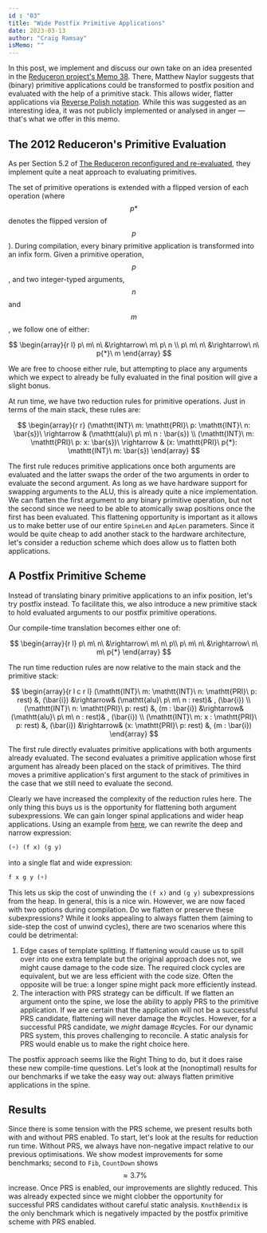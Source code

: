 ```yaml
---
id : "03"
title: "Wide Postfix Primitive Applications"
date: 2023-03-13
author: "Craig Ramsay"
isMemo: ""
---
```


In this post, we implement and discuss our own take on an idea presented in the
[Reduceron project's Memo
38](https://www.cs.york.ac.uk/fp/reduceron/memos/Memo38.txt). There, Matthew
Naylor suggests that (binary) primitive applications could be transformed to
postfix position and evaluated with the help of a primitive stack. This allows
wider, flatter applications via [Reverse Polish
notation](https://en.wikipedia.org/wiki/Reverse_Polish_notation). While this was
suggested as an interesting idea, it was not publicly implemented or analysed
in anger — that's what we offer in this memo.

## The 2012 Reduceron's Primitive Evaluation

As per Section 5.2 of [The Reduceron reconfigured and
re-evaluated](https://www.cambridge.org/core/journals/journal-of-functional-programming/article/reduceron-reconfigured-and-reevaluated/9818E081664ADAFE9F61F1AEDAD0B043),
they implement quite a neat approach to evaluating primitives.

The set of primitive operations is extended with a flipped version of each
operation (where $$p*$$ denotes the flipped version of $$p$$). During
compilation, every binary primitive application is transformed into an infix
form. Given a primitive operation, $$p$$, and two integer-typed arguments,
$$n$$ and $$m$$, we follow one of either:

$$
\begin{array}{r l}
p\ m\ n\ &\rightarrow\ m\ p\ n \\
p\ m\ n\ &\rightarrow\ n\ p{*}\ m
\end{array}
$$

We are free to choose either rule, but attempting to place any arguments which
we expect to already be fully evaluated in the final position will give a slight
bonus.

At run time, we have two reduction rules for primitive operations. Just in terms
of the main stack, these rules are:

$$
\begin{array}{r r}
(\mathtt{INT}\ m: \mathtt{PRI}\ p: \mathtt{INT}\ n: \bar{s})\ \rightarrow & (\mathtt{alu}\ p\ m\ n : \bar{s}) \\
(\mathtt{INT}\ m: \mathtt{PRI}\ p: x: \bar{s})\ \rightarrow & (x: \mathtt{PRI}\ p{*}: \mathtt{INT}\ m: \bar{s})
\end{array}
$$

The first rule reduces primitive applications once both arguments are evaluated
and the latter swaps the order of the two arguments in order to evaluate the
second argument. As long as we have hardware support for swapping arguments to
the ALU, this is already quite a nice implementation. We can flatten the first
argument to any binary primitive operation, but not the second since we need to
be able to atomically swap positions once the first has been evaluated. This
flattening opportunity is important as it allows us to make better use of our
entire `SpineLen` and `ApLen` parameters. Since it would be quite cheap to add
another stack to the hardware architecture, let's consider a reduction scheme
which does allow us to flatten both applications.

## A Postfix Primitive Scheme

Instead of translating binary primitive applications to an infix position, let's
try postfix instead. To facilitate this, we also introduce a new primitive stack
to hold evaluated arguments to our postfix primitive operations.

Our compile-time translation becomes either one of:

$$
\begin{array}{r l}
p\ m\ n\ &\rightarrow\ m\ n\ p\\
p\ m\ n\ &\rightarrow\ n\ m\ p{*}
\end{array}
$$

The run time reduction rules are now relative to the main stack and the
primitive stack:

$$
\begin{array}{r l c r l}
(\mathtt{INT}\ m: \mathtt{INT}\ n: \mathtt{PRI}\ p: rest) &, (\bar{i}) &\rightarrow& (\mathtt{alu}\ p\ m\ n : rest)& , (\bar{i}) \\
(\mathtt{INT}\ n: \mathtt{PRI}\ p: rest) &, (m : \bar{i}) &\rightarrow& (\mathtt{alu}\ p\ m\ n : rest)& , (\bar{i}) \\
(\mathtt{INT}\ m: x : \mathtt{PRI}\ p: rest) &, (\bar{i}) &\rightarrow& (x: \mathtt{PRI}\ p: rest) &, (m : \bar{i})
\end{array}
$$

The first rule directly evaluates primitive applications with both arguments
already evaluated. The second evaluates a primitive application whose first
argument has already been placed on the stack of primitives. The third moves a
primitive application's first argument to the stack of primitives in the case
that we still need to evaluate the second.

Clearly we have increased the complexity of the reduction rules here. The only
thing this buys us is the opportunity for flattening both argument
subexpressions. We can gain longer spinal applications and wider heap
applications. Using an example from
[here](https://www.cs.york.ac.uk/fp/reduceron/memos/Memo38.txt), we can rewrite
the deep and narrow expression:
```haskell
(+) (f x) (g y)
```
into a single flat and wide expression:
```haskell
f x g y (+)
```

This lets us skip the cost of unwinding the `(f x)` and `(g y)` subexpressions
from the heap. In general, this is a nice win. However, we are now faced with
two options during compilation. Do we flatten or preserve these subexpressions?
While it looks appealing to always flatten them (aiming to side-step the cost of
unwind cycles), there are two scenarios where this could be detrimental:

  1. Edge cases of template splitting. If flattening would cause us to spill
     over into one extra template but the original approach does not, we might
     cause damage to the code size. The required clock cycles are equivalent,
     but we are less efficient with the code size. Often the opposite will be
     true: a longer spine might pack more efficiently instead.
  2. The interaction with PRS strategy can be difficult. If we flatten an
     argument onto the spine, we lose the ability to apply PRS to the primitive
     application. If we are certain that the application will not be a successful
     PRS candidate, flattening will never damage the #cycles. However, for a
     successful PRS candidate, we _might_ damage #cycles. For our dynamic PRS
     system, this proves challenging to reconcile. A static analysis for PRS
     would enable us to make the right choice here.

The postfix approach seems like the Right Thing to do, but it does raise these
new compile-time questions. Let's look at the (nonoptimal) results for our
benchmarks if we take the easy way out: always flatten primitive applications in
the spine.

## Results

Since there is some tension with the PRS scheme, we present results both with
and without PRS enabled. To start, let's look at the results for reduction run
time. Without PRS, we always have non-negative impact relative to our previous
optimisations. We show modest improvements for some benchmarks; second to `Fib`,
`CountDown` shows $$\approx3.7\%$$ increase. Once PRS is enabled, our
improvements are slightly reduced. This was already expected since we might
clobber the opportunity for successful PRS candidates without careful static
analysis. `KnuthBendix` is the only benchmark which is negatively impacted
by the postfix primitive scheme with PRS enabled.

<div>                            
<div id="c098dc00-1800-4faf-87bb-cd327c202cf9" class="plotly-graph-div" style="height:100%; width:100%;">
</div>            
<script type="text/javascript">                                    window.PLOTLYENV=window.PLOTLYENV || {};                                    if (document.getElementById("c098dc00-1800-4faf-87bb-cd327c202cf9")) {                    Plotly.newPlot(                        "c098dc00-1800-4faf-87bb-cd327c202cf9",                        [{"alignmentgroup":"True","hovertemplate":"Version=Relaxed Templates<br>Mode=noprs<br>Benchmark=%{x}<br>% Improvement in Cycles=%{y}<extra></extra>","legendgroup":"Relaxed Templates","marker":{"color":"#636efa","pattern":{"shape":""}},"name":"Relaxed Templates","offsetgroup":"Relaxed Templates","orientation":"v","showlegend":true,"textposition":"auto","x":["Fib","CountDown","KnuthBendix","Adjoxo","Cichelli","Taut","While","MSS","Braun","Clausify","OrdList","PermSort","SumPuz","Mate"],"xaxis":"x","y":[0.0,4.89138119945779,7.211726970333332,8.168923591620093,1.2703993104010602,9.892293369513395,7.596057305262017,0.5456962382116126,7.11764589913696,1.4747430842311116,6.440788049361334,14.514832072308847,3.360194529936922,5.126263568119871],"yaxis":"y","type":"bar"},{"alignmentgroup":"True","hovertemplate":"Version=Relaxed Templates<br>Mode=prs<br>Benchmark=%{x}<br>% Improvement in Cycles=%{y}<extra></extra>","legendgroup":"Relaxed Templates","marker":{"color":"#636efa","pattern":{"shape":""}},"name":"Relaxed Templates","offsetgroup":"Relaxed Templates","orientation":"v","showlegend":false,"textposition":"auto","x":["Fib","CountDown","KnuthBendix","Adjoxo","Cichelli","Taut","While","MSS","Braun","Clausify","OrdList","PermSort","SumPuz","Queens","Mate"],"xaxis":"x2","y":[0.0,1.7977073470063831,5.031432466423391,10.406596703668914,1.5760214295808317,10.036551686859207,7.0315972658364645,0.8780310973501071,7.120228520089222,1.4747505744999279,6.440788049361334,11.642835206865609,2.427426561569679,0.0,5.648132697906538],"yaxis":"y2","type":"bar"},{"alignmentgroup":"True","hovertemplate":"Version=Inline Alts<br>Mode=noprs<br>Benchmark=%{x}<br>% Improvement in Cycles=%{y}<extra></extra>","legendgroup":"Inline Alts","marker":{"color":"#EF553B","pattern":{"shape":""}},"name":"Inline Alts","offsetgroup":"Inline Alts","orientation":"v","showlegend":true,"textposition":"auto","x":["Fib","CountDown","KnuthBendix","Adjoxo","Cichelli","Taut","While","MSS","Braun","Clausify","OrdList","PermSort","SumPuz","Mate"],"xaxis":"x","y":[0.0,4.89138119945779,7.211726970333332,8.168923591620093,1.2703993104010602,9.892293369513395,7.596057305262017,0.5456962382116126,7.11764589913696,1.4747430842311116,6.440788049361334,14.514832072308847,3.360194529936922,5.126263568119871],"yaxis":"y","type":"bar"},{"alignmentgroup":"True","hovertemplate":"Version=Inline Alts<br>Mode=prs<br>Benchmark=%{x}<br>% Improvement in Cycles=%{y}<extra></extra>","legendgroup":"Inline Alts","marker":{"color":"#EF553B","pattern":{"shape":""}},"name":"Inline Alts","offsetgroup":"Inline Alts","orientation":"v","showlegend":false,"textposition":"auto","x":["Fib","CountDown","KnuthBendix","Adjoxo","Cichelli","Taut","While","MSS","Braun","Clausify","OrdList","PermSort","SumPuz","Queens","Mate"],"xaxis":"x2","y":[0.0,1.7977073470063831,5.031432466423391,10.406596703668914,1.5760214295808317,10.036551686859207,7.0315972658364645,0.8780310973501071,7.120228520089222,1.4747505744999279,6.440788049361334,11.642835206865609,2.427426561569679,0.0,5.648132697906538],"yaxis":"y2","type":"bar"},{"alignmentgroup":"True","hovertemplate":"Version=Postfix Prim<br>Mode=noprs<br>Benchmark=%{x}<br>% Improvement in Cycles=%{y}<extra></extra>","legendgroup":"Postfix Prim","marker":{"color":"#00cc96","pattern":{"shape":""}},"name":"Postfix Prim","offsetgroup":"Postfix Prim","orientation":"v","showlegend":true,"textposition":"auto","x":["Fib","CountDown","KnuthBendix","Adjoxo","Cichelli","Taut","While","MSS","Braun","Clausify","OrdList","PermSort","SumPuz","Mate"],"xaxis":"x","y":[28.563347185657406,8.587342524927976,7.284476966491161,8.984455003418546,2.38782013873432,9.892295233004711,7.596059118301978,0.7228808413238919,7.117648984375091,1.47474945289221,6.440788049361334,14.514832072308847,4.075443307346482,5.910565648242594],"yaxis":"y","type":"bar"},{"alignmentgroup":"True","hovertemplate":"Version=Postfix Prim<br>Mode=prs<br>Benchmark=%{x}<br>% Improvement in Cycles=%{y}<extra></extra>","legendgroup":"Postfix Prim","marker":{"color":"#00cc96","pattern":{"shape":""}},"name":"Postfix Prim","offsetgroup":"Postfix Prim","orientation":"v","showlegend":false,"textposition":"auto","x":["Fib","CountDown","KnuthBendix","Adjoxo","Cichelli","Taut","While","MSS","Braun","Clausify","OrdList","PermSort","SumPuz","Queens","Mate"],"xaxis":"x2","y":[10.000365443648585,1.7863074720564254,2.732152980377822,11.339227631406501,2.940855176461843,10.03655357752563,7.031599145648149,1.16978001334751,7.120231606446814,1.4747569431933671,6.440788049361334,11.642835206865609,3.1466323379187866,2.4211654570116536e-06,5.64816364964239],"yaxis":"y2","type":"bar"}],                        {"template":{"data":{"histogram2dcontour":[{"type":"histogram2dcontour","colorbar":{"outlinewidth":0,"ticks":""},"colorscale":[[0.0,"#0d0887"],[0.1111111111111111,"#46039f"],[0.2222222222222222,"#7201a8"],[0.3333333333333333,"#9c179e"],[0.4444444444444444,"#bd3786"],[0.5555555555555556,"#d8576b"],[0.6666666666666666,"#ed7953"],[0.7777777777777778,"#fb9f3a"],[0.8888888888888888,"#fdca26"],[1.0,"#f0f921"]]}],"choropleth":[{"type":"choropleth","colorbar":{"outlinewidth":0,"ticks":""}}],"histogram2d":[{"type":"histogram2d","colorbar":{"outlinewidth":0,"ticks":""},"colorscale":[[0.0,"#0d0887"],[0.1111111111111111,"#46039f"],[0.2222222222222222,"#7201a8"],[0.3333333333333333,"#9c179e"],[0.4444444444444444,"#bd3786"],[0.5555555555555556,"#d8576b"],[0.6666666666666666,"#ed7953"],[0.7777777777777778,"#fb9f3a"],[0.8888888888888888,"#fdca26"],[1.0,"#f0f921"]]}],"heatmap":[{"type":"heatmap","colorbar":{"outlinewidth":0,"ticks":""},"colorscale":[[0.0,"#0d0887"],[0.1111111111111111,"#46039f"],[0.2222222222222222,"#7201a8"],[0.3333333333333333,"#9c179e"],[0.4444444444444444,"#bd3786"],[0.5555555555555556,"#d8576b"],[0.6666666666666666,"#ed7953"],[0.7777777777777778,"#fb9f3a"],[0.8888888888888888,"#fdca26"],[1.0,"#f0f921"]]}],"heatmapgl":[{"type":"heatmapgl","colorbar":{"outlinewidth":0,"ticks":""},"colorscale":[[0.0,"#0d0887"],[0.1111111111111111,"#46039f"],[0.2222222222222222,"#7201a8"],[0.3333333333333333,"#9c179e"],[0.4444444444444444,"#bd3786"],[0.5555555555555556,"#d8576b"],[0.6666666666666666,"#ed7953"],[0.7777777777777778,"#fb9f3a"],[0.8888888888888888,"#fdca26"],[1.0,"#f0f921"]]}],"contourcarpet":[{"type":"contourcarpet","colorbar":{"outlinewidth":0,"ticks":""}}],"contour":[{"type":"contour","colorbar":{"outlinewidth":0,"ticks":""},"colorscale":[[0.0,"#0d0887"],[0.1111111111111111,"#46039f"],[0.2222222222222222,"#7201a8"],[0.3333333333333333,"#9c179e"],[0.4444444444444444,"#bd3786"],[0.5555555555555556,"#d8576b"],[0.6666666666666666,"#ed7953"],[0.7777777777777778,"#fb9f3a"],[0.8888888888888888,"#fdca26"],[1.0,"#f0f921"]]}],"surface":[{"type":"surface","colorbar":{"outlinewidth":0,"ticks":""},"colorscale":[[0.0,"#0d0887"],[0.1111111111111111,"#46039f"],[0.2222222222222222,"#7201a8"],[0.3333333333333333,"#9c179e"],[0.4444444444444444,"#bd3786"],[0.5555555555555556,"#d8576b"],[0.6666666666666666,"#ed7953"],[0.7777777777777778,"#fb9f3a"],[0.8888888888888888,"#fdca26"],[1.0,"#f0f921"]]}],"mesh3d":[{"type":"mesh3d","colorbar":{"outlinewidth":0,"ticks":""}}],"scatter":[{"fillpattern":{"fillmode":"overlay","size":10,"solidity":0.2},"type":"scatter"}],"parcoords":[{"type":"parcoords","line":{"colorbar":{"outlinewidth":0,"ticks":""}}}],"scatterpolargl":[{"type":"scatterpolargl","marker":{"colorbar":{"outlinewidth":0,"ticks":""}}}],"bar":[{"error_x":{"color":"#2a3f5f"},"error_y":{"color":"#2a3f5f"},"marker":{"line":{"color":"#E5ECF6","width":0.5},"pattern":{"fillmode":"overlay","size":10,"solidity":0.2}},"type":"bar"}],"scattergeo":[{"type":"scattergeo","marker":{"colorbar":{"outlinewidth":0,"ticks":""}}}],"scatterpolar":[{"type":"scatterpolar","marker":{"colorbar":{"outlinewidth":0,"ticks":""}}}],"histogram":[{"marker":{"pattern":{"fillmode":"overlay","size":10,"solidity":0.2}},"type":"histogram"}],"scattergl":[{"type":"scattergl","marker":{"colorbar":{"outlinewidth":0,"ticks":""}}}],"scatter3d":[{"type":"scatter3d","line":{"colorbar":{"outlinewidth":0,"ticks":""}},"marker":{"colorbar":{"outlinewidth":0,"ticks":""}}}],"scattermapbox":[{"type":"scattermapbox","marker":{"colorbar":{"outlinewidth":0,"ticks":""}}}],"scatterternary":[{"type":"scatterternary","marker":{"colorbar":{"outlinewidth":0,"ticks":""}}}],"scattercarpet":[{"type":"scattercarpet","marker":{"colorbar":{"outlinewidth":0,"ticks":""}}}],"carpet":[{"aaxis":{"endlinecolor":"#2a3f5f","gridcolor":"white","linecolor":"white","minorgridcolor":"white","startlinecolor":"#2a3f5f"},"baxis":{"endlinecolor":"#2a3f5f","gridcolor":"white","linecolor":"white","minorgridcolor":"white","startlinecolor":"#2a3f5f"},"type":"carpet"}],"table":[{"cells":{"fill":{"color":"#EBF0F8"},"line":{"color":"white"}},"header":{"fill":{"color":"#C8D4E3"},"line":{"color":"white"}},"type":"table"}],"barpolar":[{"marker":{"line":{"color":"#E5ECF6","width":0.5},"pattern":{"fillmode":"overlay","size":10,"solidity":0.2}},"type":"barpolar"}],"pie":[{"automargin":true,"type":"pie"}]},"layout":{"autotypenumbers":"strict","colorway":["#636efa","#EF553B","#00cc96","#ab63fa","#FFA15A","#19d3f3","#FF6692","#B6E880","#FF97FF","#FECB52"],"font":{"color":"#2a3f5f"},"hovermode":"closest","hoverlabel":{"align":"left"},"paper_bgcolor":"white","plot_bgcolor":"#E5ECF6","polar":{"bgcolor":"#E5ECF6","angularaxis":{"gridcolor":"white","linecolor":"white","ticks":""},"radialaxis":{"gridcolor":"white","linecolor":"white","ticks":""}},"ternary":{"bgcolor":"#E5ECF6","aaxis":{"gridcolor":"white","linecolor":"white","ticks":""},"baxis":{"gridcolor":"white","linecolor":"white","ticks":""},"caxis":{"gridcolor":"white","linecolor":"white","ticks":""}},"coloraxis":{"colorbar":{"outlinewidth":0,"ticks":""}},"colorscale":{"sequential":[[0.0,"#0d0887"],[0.1111111111111111,"#46039f"],[0.2222222222222222,"#7201a8"],[0.3333333333333333,"#9c179e"],[0.4444444444444444,"#bd3786"],[0.5555555555555556,"#d8576b"],[0.6666666666666666,"#ed7953"],[0.7777777777777778,"#fb9f3a"],[0.8888888888888888,"#fdca26"],[1.0,"#f0f921"]],"sequentialminus":[[0.0,"#0d0887"],[0.1111111111111111,"#46039f"],[0.2222222222222222,"#7201a8"],[0.3333333333333333,"#9c179e"],[0.4444444444444444,"#bd3786"],[0.5555555555555556,"#d8576b"],[0.6666666666666666,"#ed7953"],[0.7777777777777778,"#fb9f3a"],[0.8888888888888888,"#fdca26"],[1.0,"#f0f921"]],"diverging":[[0,"#8e0152"],[0.1,"#c51b7d"],[0.2,"#de77ae"],[0.3,"#f1b6da"],[0.4,"#fde0ef"],[0.5,"#f7f7f7"],[0.6,"#e6f5d0"],[0.7,"#b8e186"],[0.8,"#7fbc41"],[0.9,"#4d9221"],[1,"#276419"]]},"xaxis":{"gridcolor":"white","linecolor":"white","ticks":"","title":{"standoff":15},"zerolinecolor":"white","automargin":true,"zerolinewidth":2},"yaxis":{"gridcolor":"white","linecolor":"white","ticks":"","title":{"standoff":15},"zerolinecolor":"white","automargin":true,"zerolinewidth":2},"scene":{"xaxis":{"backgroundcolor":"#E5ECF6","gridcolor":"white","linecolor":"white","showbackground":true,"ticks":"","zerolinecolor":"white","gridwidth":2},"yaxis":{"backgroundcolor":"#E5ECF6","gridcolor":"white","linecolor":"white","showbackground":true,"ticks":"","zerolinecolor":"white","gridwidth":2},"zaxis":{"backgroundcolor":"#E5ECF6","gridcolor":"white","linecolor":"white","showbackground":true,"ticks":"","zerolinecolor":"white","gridwidth":2}},"shapedefaults":{"line":{"color":"#2a3f5f"}},"annotationdefaults":{"arrowcolor":"#2a3f5f","arrowhead":0,"arrowwidth":1},"geo":{"bgcolor":"white","landcolor":"#E5ECF6","subunitcolor":"white","showland":true,"showlakes":true,"lakecolor":"white"},"title":{"x":0.05},"mapbox":{"style":"light"}}},"xaxis":{"anchor":"y","domain":[0.0,0.49],"title":{"text":"Benchmark"}},"yaxis":{"anchor":"x","domain":[0.0,1.0],"title":{"text":"% Improvement in Cycles"}},"xaxis2":{"anchor":"y2","domain":[0.51,1.0],"matches":"x","title":{"text":"Benchmark"}},"yaxis2":{"anchor":"x2","domain":[0.0,1.0],"matches":"y","showticklabels":false},"annotations":[{"font":{},"showarrow":false,"text":"Mode=noprs","x":0.245,"xanchor":"center","xref":"paper","y":1.0,"yanchor":"bottom","yref":"paper"},{"font":{},"showarrow":false,"text":"Mode=prs","x":0.755,"xanchor":"center","xref":"paper","y":1.0,"yanchor":"bottom","yref":"paper"}],"legend":{"title":{"text":"Version"},"tracegroupgap":0,"orientation":"h","yanchor":"bottom","y":1.2,"xanchor":"center","x":0.5},"margin":{"t":60},"barmode":"group"},                        {"responsive": true}                    )                };                            
</script>        
</div>

In general, we also see slight improvements in the number of triggered GC events
since we need fewer heap applications per template. Again, we have a
non-negative impact without PRS but `KnuthBendix` remains problematic once PRS
is enabled.

<div>                            
<div id="5132af7a-9f7e-4765-a3f3-e5538efb971d" class="plotly-graph-div" style="height:100%; width:100%;">
</div>            
<script type="text/javascript">                                    window.PLOTLYENV=window.PLOTLYENV || {};                                    if (document.getElementById("5132af7a-9f7e-4765-a3f3-e5538efb971d")) {                    Plotly.newPlot(                        "5132af7a-9f7e-4765-a3f3-e5538efb971d",                        [{"alignmentgroup":"True","hovertemplate":"Version=Relaxed Templates<br>Mode=noprs<br>Benchmark=%{x}<br>% Improvement in GC Events=%{y}<extra></extra>","legendgroup":"Relaxed Templates","marker":{"color":"#636efa","pattern":{"shape":""}},"name":"Relaxed Templates","offsetgroup":"Relaxed Templates","orientation":"v","showlegend":true,"textposition":"auto","x":["Fib","CountDown","KnuthBendix","Adjoxo","Cichelli","Taut","While","MSS","Braun","Clausify","OrdList","PermSort","SumPuz","Mate"],"xaxis":"x","y":[0.0,5.254777070063699,17.162162162162165,28.38468720821662,8.505154639175261,0.0,23.827909542195258,0.0,0.0,0.0,null,0.0,0.0,18.261904761904756],"yaxis":"y","type":"bar"},{"alignmentgroup":"True","hovertemplate":"Version=Relaxed Templates<br>Mode=prs<br>Benchmark=%{x}<br>% Improvement in GC Events=%{y}<extra></extra>","legendgroup":"Relaxed Templates","marker":{"color":"#636efa","pattern":{"shape":""}},"name":"Relaxed Templates","offsetgroup":"Relaxed Templates","orientation":"v","showlegend":false,"textposition":"auto","x":["Fib","CountDown","KnuthBendix","Adjoxo","Cichelli","Taut","While","MSS","Braun","Clausify","OrdList","PermSort","SumPuz","Queens","Mate"],"xaxis":"x2","y":[0.0,12.5,21.858864027538726,34.08323959505062,9.26966292134831,0.0,24.558404558404558,0.0,0.0,0.0,null,0.0,0.0,0.0,26.15106412574767],"yaxis":"y2","type":"bar"},{"alignmentgroup":"True","hovertemplate":"Version=Inline Alts<br>Mode=noprs<br>Benchmark=%{x}<br>% Improvement in GC Events=%{y}<extra></extra>","legendgroup":"Inline Alts","marker":{"color":"#EF553B","pattern":{"shape":""}},"name":"Inline Alts","offsetgroup":"Inline Alts","orientation":"v","showlegend":true,"textposition":"auto","x":["Fib","CountDown","KnuthBendix","Adjoxo","Cichelli","Taut","While","MSS","Braun","Clausify","OrdList","PermSort","SumPuz","Mate"],"xaxis":"x","y":[0.0,5.254777070063699,17.162162162162165,28.38468720821662,8.505154639175261,0.0,23.827909542195258,0.0,0.0,0.0,null,0.0,0.0,18.261904761904756],"yaxis":"y","type":"bar"},{"alignmentgroup":"True","hovertemplate":"Version=Inline Alts<br>Mode=prs<br>Benchmark=%{x}<br>% Improvement in GC Events=%{y}<extra></extra>","legendgroup":"Inline Alts","marker":{"color":"#EF553B","pattern":{"shape":""}},"name":"Inline Alts","offsetgroup":"Inline Alts","orientation":"v","showlegend":false,"textposition":"auto","x":["Fib","CountDown","KnuthBendix","Adjoxo","Cichelli","Taut","While","MSS","Braun","Clausify","OrdList","PermSort","SumPuz","Queens","Mate"],"xaxis":"x2","y":[0.0,12.5,21.858864027538726,34.08323959505062,9.26966292134831,0.0,24.558404558404558,0.0,0.0,0.0,null,0.0,0.0,0.0,26.15106412574767],"yaxis":"y2","type":"bar"},{"alignmentgroup":"True","hovertemplate":"Version=Postfix Prim<br>Mode=noprs<br>Benchmark=%{x}<br>% Improvement in GC Events=%{y}<extra></extra>","legendgroup":"Postfix Prim","marker":{"color":"#00cc96","pattern":{"shape":""}},"name":"Postfix Prim","offsetgroup":"Postfix Prim","orientation":"v","showlegend":true,"textposition":"auto","x":["Fib","CountDown","KnuthBendix","Adjoxo","Cichelli","Taut","While","MSS","Braun","Clausify","OrdList","PermSort","SumPuz","Mate"],"xaxis":"x","y":[75.0,21.496815286624205,17.2972972972973,29.97198879551821,27.061855670103096,0.0,23.827909542195258,0.07005253940455258,0.0,0.0,null,0.0,2.742543709290368,21.123809523809523],"yaxis":"y","type":"bar"},{"alignmentgroup":"True","hovertemplate":"Version=Postfix Prim<br>Mode=prs<br>Benchmark=%{x}<br>% Improvement in GC Events=%{y}<extra></extra>","legendgroup":"Postfix Prim","marker":{"color":"#00cc96","pattern":{"shape":""}},"name":"Postfix Prim","offsetgroup":"Postfix Prim","orientation":"v","showlegend":false,"textposition":"auto","x":["Fib","CountDown","KnuthBendix","Adjoxo","Cichelli","Taut","While","MSS","Braun","Clausify","OrdList","PermSort","SumPuz","Queens","Mate"],"xaxis":"x2","y":[100.0,22.058823529411764,12.392426850258175,35.9955005624297,32.02247191011236,0.0,24.558404558404558,0.0,0.0,0.0,null,0.0,2.841245412572513,0.0,26.15106412574767],"yaxis":"y2","type":"bar"}],                        {"template":{"data":{"histogram2dcontour":[{"type":"histogram2dcontour","colorbar":{"outlinewidth":0,"ticks":""},"colorscale":[[0.0,"#0d0887"],[0.1111111111111111,"#46039f"],[0.2222222222222222,"#7201a8"],[0.3333333333333333,"#9c179e"],[0.4444444444444444,"#bd3786"],[0.5555555555555556,"#d8576b"],[0.6666666666666666,"#ed7953"],[0.7777777777777778,"#fb9f3a"],[0.8888888888888888,"#fdca26"],[1.0,"#f0f921"]]}],"choropleth":[{"type":"choropleth","colorbar":{"outlinewidth":0,"ticks":""}}],"histogram2d":[{"type":"histogram2d","colorbar":{"outlinewidth":0,"ticks":""},"colorscale":[[0.0,"#0d0887"],[0.1111111111111111,"#46039f"],[0.2222222222222222,"#7201a8"],[0.3333333333333333,"#9c179e"],[0.4444444444444444,"#bd3786"],[0.5555555555555556,"#d8576b"],[0.6666666666666666,"#ed7953"],[0.7777777777777778,"#fb9f3a"],[0.8888888888888888,"#fdca26"],[1.0,"#f0f921"]]}],"heatmap":[{"type":"heatmap","colorbar":{"outlinewidth":0,"ticks":""},"colorscale":[[0.0,"#0d0887"],[0.1111111111111111,"#46039f"],[0.2222222222222222,"#7201a8"],[0.3333333333333333,"#9c179e"],[0.4444444444444444,"#bd3786"],[0.5555555555555556,"#d8576b"],[0.6666666666666666,"#ed7953"],[0.7777777777777778,"#fb9f3a"],[0.8888888888888888,"#fdca26"],[1.0,"#f0f921"]]}],"heatmapgl":[{"type":"heatmapgl","colorbar":{"outlinewidth":0,"ticks":""},"colorscale":[[0.0,"#0d0887"],[0.1111111111111111,"#46039f"],[0.2222222222222222,"#7201a8"],[0.3333333333333333,"#9c179e"],[0.4444444444444444,"#bd3786"],[0.5555555555555556,"#d8576b"],[0.6666666666666666,"#ed7953"],[0.7777777777777778,"#fb9f3a"],[0.8888888888888888,"#fdca26"],[1.0,"#f0f921"]]}],"contourcarpet":[{"type":"contourcarpet","colorbar":{"outlinewidth":0,"ticks":""}}],"contour":[{"type":"contour","colorbar":{"outlinewidth":0,"ticks":""},"colorscale":[[0.0,"#0d0887"],[0.1111111111111111,"#46039f"],[0.2222222222222222,"#7201a8"],[0.3333333333333333,"#9c179e"],[0.4444444444444444,"#bd3786"],[0.5555555555555556,"#d8576b"],[0.6666666666666666,"#ed7953"],[0.7777777777777778,"#fb9f3a"],[0.8888888888888888,"#fdca26"],[1.0,"#f0f921"]]}],"surface":[{"type":"surface","colorbar":{"outlinewidth":0,"ticks":""},"colorscale":[[0.0,"#0d0887"],[0.1111111111111111,"#46039f"],[0.2222222222222222,"#7201a8"],[0.3333333333333333,"#9c179e"],[0.4444444444444444,"#bd3786"],[0.5555555555555556,"#d8576b"],[0.6666666666666666,"#ed7953"],[0.7777777777777778,"#fb9f3a"],[0.8888888888888888,"#fdca26"],[1.0,"#f0f921"]]}],"mesh3d":[{"type":"mesh3d","colorbar":{"outlinewidth":0,"ticks":""}}],"scatter":[{"fillpattern":{"fillmode":"overlay","size":10,"solidity":0.2},"type":"scatter"}],"parcoords":[{"type":"parcoords","line":{"colorbar":{"outlinewidth":0,"ticks":""}}}],"scatterpolargl":[{"type":"scatterpolargl","marker":{"colorbar":{"outlinewidth":0,"ticks":""}}}],"bar":[{"error_x":{"color":"#2a3f5f"},"error_y":{"color":"#2a3f5f"},"marker":{"line":{"color":"#E5ECF6","width":0.5},"pattern":{"fillmode":"overlay","size":10,"solidity":0.2}},"type":"bar"}],"scattergeo":[{"type":"scattergeo","marker":{"colorbar":{"outlinewidth":0,"ticks":""}}}],"scatterpolar":[{"type":"scatterpolar","marker":{"colorbar":{"outlinewidth":0,"ticks":""}}}],"histogram":[{"marker":{"pattern":{"fillmode":"overlay","size":10,"solidity":0.2}},"type":"histogram"}],"scattergl":[{"type":"scattergl","marker":{"colorbar":{"outlinewidth":0,"ticks":""}}}],"scatter3d":[{"type":"scatter3d","line":{"colorbar":{"outlinewidth":0,"ticks":""}},"marker":{"colorbar":{"outlinewidth":0,"ticks":""}}}],"scattermapbox":[{"type":"scattermapbox","marker":{"colorbar":{"outlinewidth":0,"ticks":""}}}],"scatterternary":[{"type":"scatterternary","marker":{"colorbar":{"outlinewidth":0,"ticks":""}}}],"scattercarpet":[{"type":"scattercarpet","marker":{"colorbar":{"outlinewidth":0,"ticks":""}}}],"carpet":[{"aaxis":{"endlinecolor":"#2a3f5f","gridcolor":"white","linecolor":"white","minorgridcolor":"white","startlinecolor":"#2a3f5f"},"baxis":{"endlinecolor":"#2a3f5f","gridcolor":"white","linecolor":"white","minorgridcolor":"white","startlinecolor":"#2a3f5f"},"type":"carpet"}],"table":[{"cells":{"fill":{"color":"#EBF0F8"},"line":{"color":"white"}},"header":{"fill":{"color":"#C8D4E3"},"line":{"color":"white"}},"type":"table"}],"barpolar":[{"marker":{"line":{"color":"#E5ECF6","width":0.5},"pattern":{"fillmode":"overlay","size":10,"solidity":0.2}},"type":"barpolar"}],"pie":[{"automargin":true,"type":"pie"}]},"layout":{"autotypenumbers":"strict","colorway":["#636efa","#EF553B","#00cc96","#ab63fa","#FFA15A","#19d3f3","#FF6692","#B6E880","#FF97FF","#FECB52"],"font":{"color":"#2a3f5f"},"hovermode":"closest","hoverlabel":{"align":"left"},"paper_bgcolor":"white","plot_bgcolor":"#E5ECF6","polar":{"bgcolor":"#E5ECF6","angularaxis":{"gridcolor":"white","linecolor":"white","ticks":""},"radialaxis":{"gridcolor":"white","linecolor":"white","ticks":""}},"ternary":{"bgcolor":"#E5ECF6","aaxis":{"gridcolor":"white","linecolor":"white","ticks":""},"baxis":{"gridcolor":"white","linecolor":"white","ticks":""},"caxis":{"gridcolor":"white","linecolor":"white","ticks":""}},"coloraxis":{"colorbar":{"outlinewidth":0,"ticks":""}},"colorscale":{"sequential":[[0.0,"#0d0887"],[0.1111111111111111,"#46039f"],[0.2222222222222222,"#7201a8"],[0.3333333333333333,"#9c179e"],[0.4444444444444444,"#bd3786"],[0.5555555555555556,"#d8576b"],[0.6666666666666666,"#ed7953"],[0.7777777777777778,"#fb9f3a"],[0.8888888888888888,"#fdca26"],[1.0,"#f0f921"]],"sequentialminus":[[0.0,"#0d0887"],[0.1111111111111111,"#46039f"],[0.2222222222222222,"#7201a8"],[0.3333333333333333,"#9c179e"],[0.4444444444444444,"#bd3786"],[0.5555555555555556,"#d8576b"],[0.6666666666666666,"#ed7953"],[0.7777777777777778,"#fb9f3a"],[0.8888888888888888,"#fdca26"],[1.0,"#f0f921"]],"diverging":[[0,"#8e0152"],[0.1,"#c51b7d"],[0.2,"#de77ae"],[0.3,"#f1b6da"],[0.4,"#fde0ef"],[0.5,"#f7f7f7"],[0.6,"#e6f5d0"],[0.7,"#b8e186"],[0.8,"#7fbc41"],[0.9,"#4d9221"],[1,"#276419"]]},"xaxis":{"gridcolor":"white","linecolor":"white","ticks":"","title":{"standoff":15},"zerolinecolor":"white","automargin":true,"zerolinewidth":2},"yaxis":{"gridcolor":"white","linecolor":"white","ticks":"","title":{"standoff":15},"zerolinecolor":"white","automargin":true,"zerolinewidth":2},"scene":{"xaxis":{"backgroundcolor":"#E5ECF6","gridcolor":"white","linecolor":"white","showbackground":true,"ticks":"","zerolinecolor":"white","gridwidth":2},"yaxis":{"backgroundcolor":"#E5ECF6","gridcolor":"white","linecolor":"white","showbackground":true,"ticks":"","zerolinecolor":"white","gridwidth":2},"zaxis":{"backgroundcolor":"#E5ECF6","gridcolor":"white","linecolor":"white","showbackground":true,"ticks":"","zerolinecolor":"white","gridwidth":2}},"shapedefaults":{"line":{"color":"#2a3f5f"}},"annotationdefaults":{"arrowcolor":"#2a3f5f","arrowhead":0,"arrowwidth":1},"geo":{"bgcolor":"white","landcolor":"#E5ECF6","subunitcolor":"white","showland":true,"showlakes":true,"lakecolor":"white"},"title":{"x":0.05},"mapbox":{"style":"light"}}},"xaxis":{"anchor":"y","domain":[0.0,0.49],"title":{"text":"Benchmark"}},"yaxis":{"anchor":"x","domain":[0.0,1.0],"title":{"text":"% Improvement in GC Events"}},"xaxis2":{"anchor":"y2","domain":[0.51,1.0],"matches":"x","title":{"text":"Benchmark"}},"yaxis2":{"anchor":"x2","domain":[0.0,1.0],"matches":"y","showticklabels":false},"annotations":[{"font":{},"showarrow":false,"text":"Mode=noprs","x":0.245,"xanchor":"center","xref":"paper","y":1.0,"yanchor":"bottom","yref":"paper"},{"font":{},"showarrow":false,"text":"Mode=prs","x":0.755,"xanchor":"center","xref":"paper","y":1.0,"yanchor":"bottom","yref":"paper"}],"legend":{"title":{"text":"Version"},"tracegroupgap":0,"orientation":"h","yanchor":"bottom","y":1.2,"xanchor":"center","x":0.5},"margin":{"t":60},"barmode":"group"},                        {"responsive": true}                    )                };                            
</script>        
</div>

Finally, let's consider the code size of each benchmark. Although the effects
are largely positive, we can see another impact of blindly choosing to flatten
spinal primitive applications. Both `Adjoxo` and `Clausify` slightly grow in
code size! This is not entangled with the PRS scheme and could be resolved with a
fairly simple compile-time check. This effect does not influence the number of
reduction cycles directly, but it does positively impact #GC events. There ought
to be a balance found between time spent performing GC and the overall code
size, although we currently do not consider this in the compiler.

<div>                            
<div id="bda94ae8-dced-44c7-8524-686a60133774" class="plotly-graph-div" style="height:100%; width:100%;">
</div>            
<script type="text/javascript">                                    window.PLOTLYENV=window.PLOTLYENV || {};                                    if (document.getElementById("bda94ae8-dced-44c7-8524-686a60133774")) {                    Plotly.newPlot(                        "bda94ae8-dced-44c7-8524-686a60133774",                        [{"alignmentgroup":"True","hovertemplate":"Version=Relaxed Templates<br>Mode=noprs<br>Benchmark=%{x}<br>% Improvement in Code Size=%{y}<extra></extra>","legendgroup":"Relaxed Templates","marker":{"color":"#636efa","pattern":{"shape":""}},"name":"Relaxed Templates","offsetgroup":"Relaxed Templates","orientation":"v","showlegend":true,"textposition":"auto","x":["Fib","CountDown","KnuthBendix","Adjoxo","Cichelli","Taut","While","MSS","Braun","Clausify","OrdList","PermSort","SumPuz","Mate"],"xaxis":"x","y":[14.28571428571429,5.882352941176472,7.166123778501632,6.034482758620685,4.109589041095896,6.024096385542165,4.854368932038833,6.896551724137934,7.499999999999996,8.18181818181818,7.692307692307687,8.333333333333337,5.142857142857138,8.847736625514402],"yaxis":"y","type":"bar"},{"alignmentgroup":"True","hovertemplate":"Version=Relaxed Templates<br>Mode=prs<br>Benchmark=%{x}<br>% Improvement in Code Size=%{y}<extra></extra>","legendgroup":"Relaxed Templates","marker":{"color":"#636efa","pattern":{"shape":""}},"name":"Relaxed Templates","offsetgroup":"Relaxed Templates","orientation":"v","showlegend":false,"textposition":"auto","x":["Fib","CountDown","KnuthBendix","Adjoxo","Cichelli","Taut","While","MSS","Braun","Clausify","OrdList","PermSort","SumPuz","Queens","Mate"],"xaxis":"x2","y":[0.0,3.809523809523807,6.462035541195476,5.932203389830503,4.01785714285714,4.761904761904767,0.9708737864077666,6.666666666666665,7.14285714285714,8.03571428571429,7.692307692307687,5.555555555555558,3.93258426966292,2.631578947368418,7.317073170731703],"yaxis":"y2","type":"bar"},{"alignmentgroup":"True","hovertemplate":"Version=Inline Alts<br>Mode=noprs<br>Benchmark=%{x}<br>% Improvement in Code Size=%{y}<extra></extra>","legendgroup":"Inline Alts","marker":{"color":"#EF553B","pattern":{"shape":""}},"name":"Inline Alts","offsetgroup":"Inline Alts","orientation":"v","showlegend":true,"textposition":"auto","x":["Fib","CountDown","KnuthBendix","Adjoxo","Cichelli","Taut","While","MSS","Braun","Clausify","OrdList","PermSort","SumPuz","Mate"],"xaxis":"x","y":[25.07598784194529,21.843971631205672,25.17360870469194,39.41489361702127,17.617798503837566,25.437067418610614,5.2902292914686955,16.808510638297868,37.063829787234035,20.852998065764027,40.82924168030551,30.070921985815602,27.473556231003037,32.0133963750985],"yaxis":"y","type":"bar"},{"alignmentgroup":"True","hovertemplate":"Version=Inline Alts<br>Mode=prs<br>Benchmark=%{x}<br>% Improvement in Code Size=%{y}<extra></extra>","legendgroup":"Inline Alts","marker":{"color":"#EF553B","pattern":{"shape":""}},"name":"Inline Alts","offsetgroup":"Inline Alts","orientation":"v","showlegend":false,"textposition":"auto","x":["Fib","CountDown","KnuthBendix","Adjoxo","Cichelli","Taut","While","MSS","Braun","Clausify","OrdList","PermSort","SumPuz","Queens","Mate"],"xaxis":"x2","y":[12.588652482269502,19.082066869300906,24.25291307187296,38.66390191128741,17.11531155015198,23.827254305977707,1.2166907663705762,16.08510638297872,35.06585612968591,20.39323708206686,40.82924168030551,27.157210401891252,25.749462108534548,19.949608062709967,30.07092198581559],"yaxis":"y2","type":"bar"},{"alignmentgroup":"True","hovertemplate":"Version=Postfix Prim<br>Mode=noprs<br>Benchmark=%{x}<br>% Improvement in Code Size=%{y}<extra></extra>","legendgroup":"Postfix Prim","marker":{"color":"#00cc96","pattern":{"shape":""}},"name":"Postfix Prim","offsetgroup":"Postfix Prim","orientation":"v","showlegend":true,"textposition":"auto","x":["Fib","CountDown","KnuthBendix","Adjoxo","Cichelli","Taut","While","MSS","Braun","Clausify","OrdList","PermSort","SumPuz","Mate"],"xaxis":"x","y":[40.060790273556236,22.872340425531913,25.344445214498577,38.51063829787233,17.617798503837566,25.437067418610614,5.2902292914686955,33.085106382978715,37.063829787234035,19.899419729206958,40.82924168030551,30.070921985815602,29.271732522796356,33.092548813589005],"yaxis":"y","type":"bar"},{"alignmentgroup":"True","hovertemplate":"Version=Postfix Prim<br>Mode=prs<br>Benchmark=%{x}<br>% Improvement in Code Size=%{y}<extra></extra>","legendgroup":"Postfix Prim","marker":{"color":"#00cc96","pattern":{"shape":""}},"name":"Postfix Prim","offsetgroup":"Postfix Prim","orientation":"v","showlegend":false,"textposition":"auto","x":["Fib","CountDown","KnuthBendix","Adjoxo","Cichelli","Taut","While","MSS","Braun","Clausify","OrdList","PermSort","SumPuz","Queens","Mate"],"xaxis":"x2","y":[12.588652482269502,19.082066869300906,24.761282782799988,37.77497295347999,18.05186170212766,23.827254305977707,1.2166907663705762,31.819148936170215,35.06585612968591,19.456686930091195,40.82924168030551,27.157210401891252,27.517332058331345,19.949608062709967,30.07092198581559],"yaxis":"y2","type":"bar"}],                        {"template":{"data":{"histogram2dcontour":[{"type":"histogram2dcontour","colorbar":{"outlinewidth":0,"ticks":""},"colorscale":[[0.0,"#0d0887"],[0.1111111111111111,"#46039f"],[0.2222222222222222,"#7201a8"],[0.3333333333333333,"#9c179e"],[0.4444444444444444,"#bd3786"],[0.5555555555555556,"#d8576b"],[0.6666666666666666,"#ed7953"],[0.7777777777777778,"#fb9f3a"],[0.8888888888888888,"#fdca26"],[1.0,"#f0f921"]]}],"choropleth":[{"type":"choropleth","colorbar":{"outlinewidth":0,"ticks":""}}],"histogram2d":[{"type":"histogram2d","colorbar":{"outlinewidth":0,"ticks":""},"colorscale":[[0.0,"#0d0887"],[0.1111111111111111,"#46039f"],[0.2222222222222222,"#7201a8"],[0.3333333333333333,"#9c179e"],[0.4444444444444444,"#bd3786"],[0.5555555555555556,"#d8576b"],[0.6666666666666666,"#ed7953"],[0.7777777777777778,"#fb9f3a"],[0.8888888888888888,"#fdca26"],[1.0,"#f0f921"]]}],"heatmap":[{"type":"heatmap","colorbar":{"outlinewidth":0,"ticks":""},"colorscale":[[0.0,"#0d0887"],[0.1111111111111111,"#46039f"],[0.2222222222222222,"#7201a8"],[0.3333333333333333,"#9c179e"],[0.4444444444444444,"#bd3786"],[0.5555555555555556,"#d8576b"],[0.6666666666666666,"#ed7953"],[0.7777777777777778,"#fb9f3a"],[0.8888888888888888,"#fdca26"],[1.0,"#f0f921"]]}],"heatmapgl":[{"type":"heatmapgl","colorbar":{"outlinewidth":0,"ticks":""},"colorscale":[[0.0,"#0d0887"],[0.1111111111111111,"#46039f"],[0.2222222222222222,"#7201a8"],[0.3333333333333333,"#9c179e"],[0.4444444444444444,"#bd3786"],[0.5555555555555556,"#d8576b"],[0.6666666666666666,"#ed7953"],[0.7777777777777778,"#fb9f3a"],[0.8888888888888888,"#fdca26"],[1.0,"#f0f921"]]}],"contourcarpet":[{"type":"contourcarpet","colorbar":{"outlinewidth":0,"ticks":""}}],"contour":[{"type":"contour","colorbar":{"outlinewidth":0,"ticks":""},"colorscale":[[0.0,"#0d0887"],[0.1111111111111111,"#46039f"],[0.2222222222222222,"#7201a8"],[0.3333333333333333,"#9c179e"],[0.4444444444444444,"#bd3786"],[0.5555555555555556,"#d8576b"],[0.6666666666666666,"#ed7953"],[0.7777777777777778,"#fb9f3a"],[0.8888888888888888,"#fdca26"],[1.0,"#f0f921"]]}],"surface":[{"type":"surface","colorbar":{"outlinewidth":0,"ticks":""},"colorscale":[[0.0,"#0d0887"],[0.1111111111111111,"#46039f"],[0.2222222222222222,"#7201a8"],[0.3333333333333333,"#9c179e"],[0.4444444444444444,"#bd3786"],[0.5555555555555556,"#d8576b"],[0.6666666666666666,"#ed7953"],[0.7777777777777778,"#fb9f3a"],[0.8888888888888888,"#fdca26"],[1.0,"#f0f921"]]}],"mesh3d":[{"type":"mesh3d","colorbar":{"outlinewidth":0,"ticks":""}}],"scatter":[{"fillpattern":{"fillmode":"overlay","size":10,"solidity":0.2},"type":"scatter"}],"parcoords":[{"type":"parcoords","line":{"colorbar":{"outlinewidth":0,"ticks":""}}}],"scatterpolargl":[{"type":"scatterpolargl","marker":{"colorbar":{"outlinewidth":0,"ticks":""}}}],"bar":[{"error_x":{"color":"#2a3f5f"},"error_y":{"color":"#2a3f5f"},"marker":{"line":{"color":"#E5ECF6","width":0.5},"pattern":{"fillmode":"overlay","size":10,"solidity":0.2}},"type":"bar"}],"scattergeo":[{"type":"scattergeo","marker":{"colorbar":{"outlinewidth":0,"ticks":""}}}],"scatterpolar":[{"type":"scatterpolar","marker":{"colorbar":{"outlinewidth":0,"ticks":""}}}],"histogram":[{"marker":{"pattern":{"fillmode":"overlay","size":10,"solidity":0.2}},"type":"histogram"}],"scattergl":[{"type":"scattergl","marker":{"colorbar":{"outlinewidth":0,"ticks":""}}}],"scatter3d":[{"type":"scatter3d","line":{"colorbar":{"outlinewidth":0,"ticks":""}},"marker":{"colorbar":{"outlinewidth":0,"ticks":""}}}],"scattermapbox":[{"type":"scattermapbox","marker":{"colorbar":{"outlinewidth":0,"ticks":""}}}],"scatterternary":[{"type":"scatterternary","marker":{"colorbar":{"outlinewidth":0,"ticks":""}}}],"scattercarpet":[{"type":"scattercarpet","marker":{"colorbar":{"outlinewidth":0,"ticks":""}}}],"carpet":[{"aaxis":{"endlinecolor":"#2a3f5f","gridcolor":"white","linecolor":"white","minorgridcolor":"white","startlinecolor":"#2a3f5f"},"baxis":{"endlinecolor":"#2a3f5f","gridcolor":"white","linecolor":"white","minorgridcolor":"white","startlinecolor":"#2a3f5f"},"type":"carpet"}],"table":[{"cells":{"fill":{"color":"#EBF0F8"},"line":{"color":"white"}},"header":{"fill":{"color":"#C8D4E3"},"line":{"color":"white"}},"type":"table"}],"barpolar":[{"marker":{"line":{"color":"#E5ECF6","width":0.5},"pattern":{"fillmode":"overlay","size":10,"solidity":0.2}},"type":"barpolar"}],"pie":[{"automargin":true,"type":"pie"}]},"layout":{"autotypenumbers":"strict","colorway":["#636efa","#EF553B","#00cc96","#ab63fa","#FFA15A","#19d3f3","#FF6692","#B6E880","#FF97FF","#FECB52"],"font":{"color":"#2a3f5f"},"hovermode":"closest","hoverlabel":{"align":"left"},"paper_bgcolor":"white","plot_bgcolor":"#E5ECF6","polar":{"bgcolor":"#E5ECF6","angularaxis":{"gridcolor":"white","linecolor":"white","ticks":""},"radialaxis":{"gridcolor":"white","linecolor":"white","ticks":""}},"ternary":{"bgcolor":"#E5ECF6","aaxis":{"gridcolor":"white","linecolor":"white","ticks":""},"baxis":{"gridcolor":"white","linecolor":"white","ticks":""},"caxis":{"gridcolor":"white","linecolor":"white","ticks":""}},"coloraxis":{"colorbar":{"outlinewidth":0,"ticks":""}},"colorscale":{"sequential":[[0.0,"#0d0887"],[0.1111111111111111,"#46039f"],[0.2222222222222222,"#7201a8"],[0.3333333333333333,"#9c179e"],[0.4444444444444444,"#bd3786"],[0.5555555555555556,"#d8576b"],[0.6666666666666666,"#ed7953"],[0.7777777777777778,"#fb9f3a"],[0.8888888888888888,"#fdca26"],[1.0,"#f0f921"]],"sequentialminus":[[0.0,"#0d0887"],[0.1111111111111111,"#46039f"],[0.2222222222222222,"#7201a8"],[0.3333333333333333,"#9c179e"],[0.4444444444444444,"#bd3786"],[0.5555555555555556,"#d8576b"],[0.6666666666666666,"#ed7953"],[0.7777777777777778,"#fb9f3a"],[0.8888888888888888,"#fdca26"],[1.0,"#f0f921"]],"diverging":[[0,"#8e0152"],[0.1,"#c51b7d"],[0.2,"#de77ae"],[0.3,"#f1b6da"],[0.4,"#fde0ef"],[0.5,"#f7f7f7"],[0.6,"#e6f5d0"],[0.7,"#b8e186"],[0.8,"#7fbc41"],[0.9,"#4d9221"],[1,"#276419"]]},"xaxis":{"gridcolor":"white","linecolor":"white","ticks":"","title":{"standoff":15},"zerolinecolor":"white","automargin":true,"zerolinewidth":2},"yaxis":{"gridcolor":"white","linecolor":"white","ticks":"","title":{"standoff":15},"zerolinecolor":"white","automargin":true,"zerolinewidth":2},"scene":{"xaxis":{"backgroundcolor":"#E5ECF6","gridcolor":"white","linecolor":"white","showbackground":true,"ticks":"","zerolinecolor":"white","gridwidth":2},"yaxis":{"backgroundcolor":"#E5ECF6","gridcolor":"white","linecolor":"white","showbackground":true,"ticks":"","zerolinecolor":"white","gridwidth":2},"zaxis":{"backgroundcolor":"#E5ECF6","gridcolor":"white","linecolor":"white","showbackground":true,"ticks":"","zerolinecolor":"white","gridwidth":2}},"shapedefaults":{"line":{"color":"#2a3f5f"}},"annotationdefaults":{"arrowcolor":"#2a3f5f","arrowhead":0,"arrowwidth":1},"geo":{"bgcolor":"white","landcolor":"#E5ECF6","subunitcolor":"white","showland":true,"showlakes":true,"lakecolor":"white"},"title":{"x":0.05},"mapbox":{"style":"light"}}},"xaxis":{"anchor":"y","domain":[0.0,0.49],"title":{"text":"Benchmark"}},"yaxis":{"anchor":"x","domain":[0.0,1.0],"title":{"text":"% Improvement in Code Size"}},"xaxis2":{"anchor":"y2","domain":[0.51,1.0],"matches":"x","title":{"text":"Benchmark"}},"yaxis2":{"anchor":"x2","domain":[0.0,1.0],"matches":"y","showticklabels":false},"annotations":[{"font":{},"showarrow":false,"text":"Mode=noprs","x":0.245,"xanchor":"center","xref":"paper","y":1.0,"yanchor":"bottom","yref":"paper"},{"font":{},"showarrow":false,"text":"Mode=prs","x":0.755,"xanchor":"center","xref":"paper","y":1.0,"yanchor":"bottom","yref":"paper"}],"legend":{"title":{"text":"Version"},"tracegroupgap":0,"orientation":"h","yanchor":"bottom","y":1.2,"xanchor":"center","x":0.5},"margin":{"t":60},"barmode":"group"},                        {"responsive": true}                    )                };                            
</script>        
</div>

Overall, this scheme feels like the Right Thing to do, giving us the opportunity
to build wider and shallower applications. However, we've seen that this new
choice can negatively impact us without some further static analysis. Perhaps
this is enough to justify investigation of a static PRS scheme.
